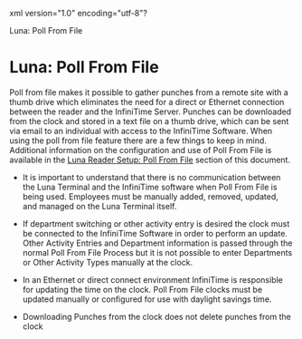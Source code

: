 xml version="1.0" encoding="utf-8"?





Luna: Poll From File




# Luna: Poll From File

Poll from file makes it possible to gather punches from a remote site with a thumb drive which eliminates the need for a direct or Ethernet connection between the reader and the InfiniTime Server. Punches can be downloaded from the clock and stored in a text file on a thumb drive, which can be sent via email to an individual with access to the InfiniTime Software. When using the poll from file feature there are a few things to keep in mind. Additional information on the configuration and use of Poll From File is available in the [Luna Reader Setup: Poll From File](/InfiniTime/help%20file/Luna_PFF_Config.md) section of this document.

* It is important to understand that there is no communication between the Luna Terminal and the InfiniTime software when Poll From File is being used. Employees must be manually added, removed, updated, and managed on the Luna Terminal itself.

* If department switching or other activity entry is desired the clock must be connected to the InfiniTime Software in order to perform an update. Other Activity Entries and Department information is passed through the normal Poll From File Process but it is not possible to enter Departments or Other Activity Types manually at the clock.

* In an Ethernet or direct connect environment InfiniTime is responsible for updating the time on the clock. Poll From File clocks must be updated manually or configured for use with daylight savings time.

* Downloading Punches from the clock does not delete punches from the clock